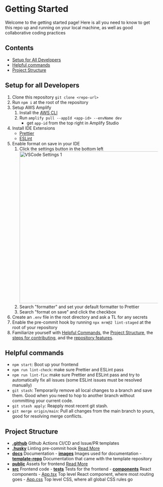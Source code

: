 # Getting Started

Welcome to the getting started page! Here is all you need to know to get this repo up and running on your local machine, as well as good collaborative coding practices

## Contents

- [Setup for All Developers](#setup-for-all-developers)
- [Helpful commands](#helpful-commands)
- [Project Structure](#project-structure)

## Setup for all Developers

1. Clone this repository `git clone <repo-url>`
2. Run `npm i` at the root of the repository
3. Setup AWS Amplify
   1. Install the [AWS CLI](https://docs.aws.amazon.com/cli/latest/userguide/getting-started-install.html)
   2. Run `amplify pull --appId <app-id> --envName dev`
      - get `app-id` from the top right in Amplify Studio
4. Install IDE Extensions
   - [Prettier](https://marketplace.visualstudio.com/items?itemName=esbenp.prettier-vscode)
   - [ESLint](https://marketplace.visualstudio.com/items?itemName=dbaeumer.vscode-eslint)
5. Enable format on save in your IDE
   1. Click the settings button in the bottom left  
      <img src="../images/vs-code-settings.png" alt="VSCode Settings 1" width="500"/>
   2. Search "formatter" and set your default formatter to Prettier
   3. Search "format on save" and click the checkbox
6. Create an `.env` file in the root directory and ask a TL for any secrets
7. Enable the pre-commit hook by running `npx mrm@2 lint-staged` at the root of your repository
8. Familiarize yourself with [Helpful Commands](#helpful-commands), the [Project Structure](#project-structure), the [steps for contributing](./contributing.md), and the [repository features](./repo-features.md).

## Helpful commands

- `npm start`: Boot up your frontend
- `npm run lint-check`: make sure Prettier and ESLint pass
- `npm run lint-fix`: make sure Prettier and ESLint pass and try to automatically fix all issues (some ESLint issues must be resolved manually)
- `git stash`: Temporarily remove all local changes to a branch and save them. Good when you need to hop to another branch without committing your current code.
- `git stash apply`: Reapply most recent git stash.
- `git merge origin/main`: Pull all changes from the main branch to yours, good for resolving merge conflicts.

## Project Structure

- [**.github**](/.github) Github Actions CI/CD and Issue/PR templates
- [**.husky**](/.husky) Linting pre-commit hook [Read More](https://prettier.io/docs/en/precommit.html)
- [**docs**](/docs) Documentation
      - [**images**](/docs/images/) Images used for documentation
      - [**template-repo**](/docs/template-repo/) Documentation that came with the template repository
- [**public**](/public) Assets for frontend [Read More](https://create-react-app.dev/docs/using-the-public-folder/)
- [**src**](/src) Frontend code
      - [**tests**](/src/tests/) Tests for the frontend
      - [**components**](/src/components/) React components
      - [App.tsx](/src/App.tsx) Top level React component, where most routing goes
      - [App.css](/src/App.css) Top level CSS, where all global CSS rules go
